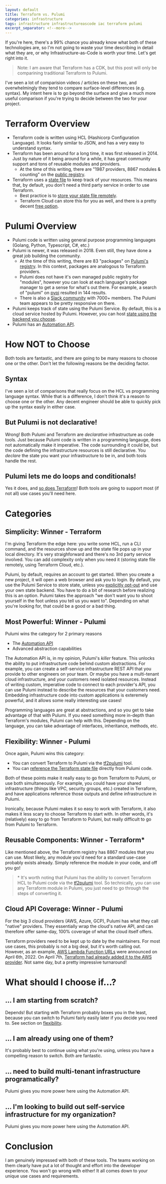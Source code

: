 ```yaml
---
layout: default
title: Terraform vs. Pulumi
categories: infrastructure
tags: infrastructure infrastructureascode iac terraform pulumi
excerpt_separator: <!--more-->
---
```


If you're here, there's a 99% chance you already know what both of these technologies are, so I'm not going to waste your time describing in detail what they are, or why Infrastructure-as-Code is worth your time. Let's get right into it.

<!--more-->

> Note: I am aware that Terraform has a CDK, but this post will only be comparining traditional Terraform to Pulumi.

I've seen a lot of comparision videos / articles on these two, and overwhelmingly they tend to compare surface-level differences (e.g. syntax). My intent here is to go beyond the surface and give a much more useful comparison if you're trying to decide between the two for your project.

# Terraform Overview
- Terraform code is written using HCL (Hashicorp Configuration Language). It looks fairly similar to JSON, and has a very easy to understand syntax.
- Terraform has been around for a long time, it was first released in 2014. Just by nature of it being around for a while, it has great community support and tons of reusable modules and providers. 
    - At the time of this writing, there are "1987 providers, 8867 modules & counting" on the [public registry](https://registry.terraform.io/).
- Terraform uses a [state file](https://www.terraform.io/language/state) to keep track of your resources. This means that, by default, you don't need a third party service in order to use Terraform.
    - Best practice is to [store your state file remotely](https://www.terraform.io/language/state/remote).
    - Terraform Cloud can store this for you as well, and there is a pretty decent [free option](https://cloud.hashicorp.com/products/terraform/pricing).

# Pulumi Overview
- Pulumi code is written using general purpose programming languages (Golang, Python, Typescript, C#, etc.)
- Pulumi is newer, it was released in 2018. Even still, they have done a great job building the community.
    - At the time of this writing, there are 83 "packages" on [Pulumi's registry](https://www.pulumi.com/registry/). In this context, packages are analogous to Terraform providers.
    - Pulumi does not have it's own managed public registry for "modules", however you can look at each language's package manager to get a sense for what's out there. For example, a search of "pulumi" on [pypi](https://pypi.org/search/?q=pulumi) resulted in 144 results.
    - There is also a [Slack community](https://slack.pulumi.com/) with 7000+ members. The Pulumi team appears to be pretty responsive on there.
- Pulumi keeps track of state using the Pulumi Service. By default, this is a cloud service hosted by Pulumi. However, you can host [state using the backend you choose](https://www.pulumi.com/docs/intro/concepts/state/).
- Pulumi has an [Automation API](https://www.pulumi.com/docs/guides/automation-api/).

# How NOT to Choose
Both tools are fantastic, and there are going to be many reasons to choose one or the other. Don't let the following reasons be the deciding factor.

## Syntax
I've seen a lot of comparisons that really focus on the HCL vs programming language syntax. While that is a difference, I don't think it's a reason to choose one or the other. Any decent engineer should be able to quickly pick up the syntax easily in either case.

## But Pulumi is not declarative!
Wrong! Both Pulumi and Terraform are *declarative* infrastructure as code tools. Just because Pulumi code is written in a programming langauge, does not automatically make it imperative. The code surrounding it could be, but the code defining the infrastructure resources is still declarative. You *declare* the state you want your infrastructure to be in, and both tools handle the rest.

## Pulumi lets me do loops and conditionals!
Yes it does, and [so does Terraform](https://www.terraform.io/language/expressions)! Both tools are going to support most (if not all) use cases you'll need here.

# Categories
## Simplicity: Winner - Terraform
I'm giving Terraform the edge here: you write some HCL, run a CLI command, and the resources show up and the state file pops up in your local directory. It's very straighforward and there's no 3rd party service involved. You can add complexity only when you need it (storing state file remotely, using Terraform Cloud, etc.).

Pulumi, by default, requires an account to get started. When you create a new project, it will open a web browser and ask you to login. By default, you use the Pulumi Service to store state, unless you [explicitly opt-out](https://www.pulumi.com/docs/intro/concepts/state/) and use your own state backend. You have to do a bit of research before realizing this is an option. Pulumi takes the approach "we don't want you to shoot yourself in the foot unless you tell us you want to". Depending on what you're looking for, that could be a good or a bad thing.

## Most Powerful: Winner - Pulumi
Pulumi wins the category for 2 primary reasons
- The [Automation API](https://www.pulumi.com/docs/guides/automation-api/)
- Advanced abstraction capabilities

The Automation API is, in my opinion, Pulumi's *killer* feature. This unlocks the ability to put infrastructure code behind custom abstractions. For example, you can create a self-service infrastructure REST API that you provide to other engineers on your team. Or maybe you have a multi-tenant cloud infrastructure, and your customers need isolated resources. Instead of writing custom, imperative code to connect to each provider's API, you can use Pulumi instead to describe the resources that your customers need. Embedding infrastructure code into custom applications is exteremely powerful, and it allows some really interesting use cases!

Programming languages are great at abstractions, and so you get to take advantage of that with Pulumi. If you need something more in-depth than Terraform's modules, Pulumi can help with this. Depending on the language, you can take advantage of interfaces, inheritance, methods, etc.

## Flexibility: Winner - Pulumi
Once again, Pulumi wins this category:
- You can convert Terraform to Pulumi via the [tf2pulumi](https://github.com/pulumi/tf2pulumi) tool.
- You can [reference the Terraform state file](https://www.pulumi.com/docs/guides/adopting/from_terraform/#referencing-terraform-state) directly from Pulumi code.

Both of these points make it really easy to go from Terraform to Pulumi, or use both simultaneously. For example, you could have your shared infrastructure (things like VPC, security groups, etc.) created in Terraform, and have applications reference those outputs and define infrastructure in Pulumi.

Ironically, because Pulumi makes it so easy to work with Terraform, it also makes it less scary to choose Terraform to start with. In other words, it's (relatively) easy to go from Terraform to Pulumi, but really difficult to go from Pulumi to Terraform.

## Reusable Components: Winner - Terraform*
Like mentioned above, the Terraform registry has 8867 modules that you can use. Most likely, any module you'd need for a standard use-case probably exists already. Simply reference the module in your code, and off you go!

> \* It's worth noting that Pulumi has the ability to convert Terraform HCL to Pulumi code via the [tf2pulumi](https://github.com/pulumi/tf2pulumi) tool. So technically, you can use any Terraform module in Pulumi, you just need to go through the steps of converting it.

## Cloud API Coverage: Winner - Pulumi
For the big 3 cloud providers (AWS, Azure, GCP), Pulumi has what they call "native" providers. They essentially wrap the cloud's native API, and can therefore offer same-day, 100% coverage of what the cloud itself offers.

Terraform providers need to be kept up to date by the maintainers. For most use cases, this probably is not a big deal, but it's worth calling out. However, as an example, [AWS Lambda Function URLs](https://aws.amazon.com/about-aws/whats-new/2022/04/aws-lambda-function-urls-built-in-https-endpoints/) were announced on April 6th, 2022. On April 7th, [Terraform had already added it to the AWS provider](https://github.com/hashicorp/terraform-provider-aws/issues/24050#issuecomment-1092271085). Not same day, but a pretty impressive turnaround!

# What should I choose if...?
## ... I am starting from scratch?
Depends! But starting with Terraform probably boxes you in the least, because you can switch to Pulumi fairly easily later if you decide you need to. See section on [flexibility](#flexibility-winner---pulumi). 

## ... I am already using one of them?
It's probably best to continue using what you're using, unless you have a compelling reason to switch. Both are fantastic.

## ... need to build multi-tenant infrastructure programatically?
Pulumi gives you more power here using the Automation API.

## ... I'm looking to build out self-service infrastructure for my organization?
Pulumi gives you more power here using the Automation API.

# Conclusion
I am genuinely impressed with both of these tools. The teams working on them clearly have put a lot of thought and effort into the developer experience. You won't go wrong with either! It all comes down to your unique use cases and requirements.
